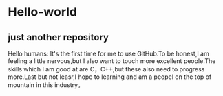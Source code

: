 # Hello-world
just another repository
--------------------
Hello humans:
  It's the first time for me to use GitHub.To be honest,I am feeling a little nervous,but I also want to touch more excellent
people.The skills which I am  good at are C，C++,but these  also need to progress more.Last but not leasr,I hope to learning and am a peopel on the top of mountain in this industry。   
